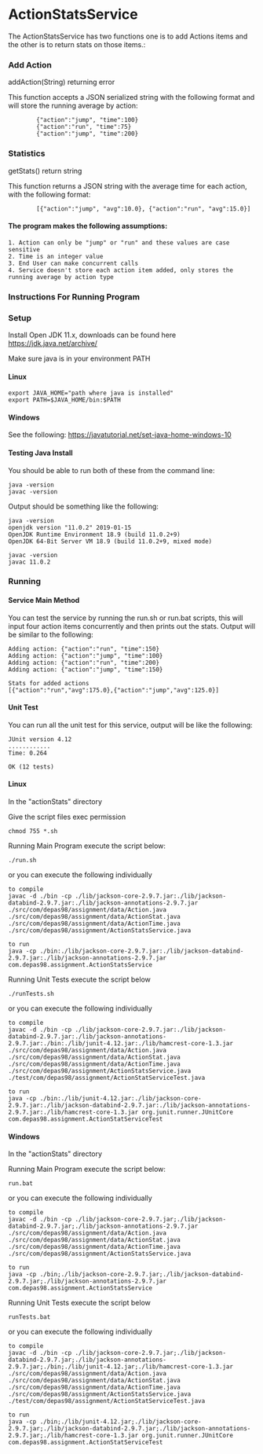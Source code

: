 # ActionStatsService
The ActionStatsService has two functions one is to add Actions items and the other is to return stats on those items.:

### Add Action
	 
   addAction(String) returning error

This function accepts a JSON serialized string with the following format and will store the running average by action:
			
			{"action":"jump", "time":100}
			{"action":"run", "time":75}
			{"action":"jump", "time":200}

### Statistics
	
  getStats() return string
	
This function returns a JSON string with the average time for each action, with the following format:
			
			[{"action":"jump", "avg":10.0}, {"action":"run", "avg":15.0}]

#### The program makes the following assumptions:
	1. Action can only be "jump" or "run" and these values are case sensitive
	2. Time is an integer value
	3. End User can make concurrent calls
	4. Service doesn't store each action item added, only stores the running average by action type
    
### Instructions For Running Program

### Setup
Install Open JDK 11.x, downloads can be found here
https://jdk.java.net/archive/

Make sure java is in your environment PATH 
#### Linux
	export JAVA_HOME="path where java is installed"
	export PATH=$JAVA_HOME/bin:$PATH

#### Windows
See the following:
https://javatutorial.net/set-java-home-windows-10

#### Testing Java Install
You should be able to run  both of these from the command line:
	
	java -version
	javac -version

Output should be something like the following:

	java -version
	openjdk version "11.0.2" 2019-01-15
	OpenJDK Runtime Environment 18.9 (build 11.0.2+9)
	OpenJDK 64-Bit Server VM 18.9 (build 11.0.2+9, mixed mode)

	javac -version
	javac 11.0.2

### Running
#### Service Main Method
You can test the service by running the run.sh or run.bat scripts, this will input four action items concurrently and then prints out the stats.  Output will be similar to the following:

	Adding action: {"action":"run", "time":150}
	Adding action: {"action":"jump", "time":100}
	Adding action: {"action":"run", "time":200}
	Adding action: {"action":"jump", "time":150}
	
	Stats for added actions
	[{"action":"run","avg":175.0},{"action":"jump","avg":125.0}]

#### Unit Test
You can run all the unit test for this service, output will be like the following:

	JUnit version 4.12
	............
	Time: 0.264
	
	OK (12 tests)


#### Linux
In the "actionStats" directory

Give the script files exec permission

	chmod 755 *.sh

Running Main Program execute the script below:

	./run.sh
	
or you can execute the following individually
	
	to compile 
	javac -d ./bin -cp ./lib/jackson-core-2.9.7.jar:./lib/jackson-databind-2.9.7.jar:./lib/jackson-annotations-2.9.7.jar ./src/com/depas98/assignment/data/Action.java ./src/com/depas98/assignment/data/ActionStat.java ./src/com/depas98/assignment/data/ActionTime.java ./src/com/depas98/assignment/ActionStatsService.java
	
	to run
	java -cp ./bin:./lib/jackson-core-2.9.7.jar:./lib/jackson-databind-2.9.7.jar:./lib/jackson-annotations-2.9.7.jar com.depas98.assignment.ActionStatsService

Running Unit Tests execute the script below
	
	./runTests.sh

or you can execute the following individually
	
	to compile 
	javac -d ./bin -cp ./lib/jackson-core-2.9.7.jar:./lib/jackson-databind-2.9.7.jar:./lib/jackson-annotations-2.9.7.jar:./bin:./lib/junit-4.12.jar:./lib/hamcrest-core-1.3.jar ./src/com/depas98/assignment/data/Action.java ./src/com/depas98/assignment/data/ActionStat.java ./src/com/depas98/assignment/data/ActionTime.java ./src/com/depas98/assignment/ActionStatsService.java ./test/com/depas98/assignment/ActionStatServiceTest.java 
	
	to run
	java -cp ./bin:./lib/junit-4.12.jar:./lib/jackson-core-2.9.7.jar:./lib/jackson-databind-2.9.7.jar:./lib/jackson-annotations-2.9.7.jar:./lib/hamcrest-core-1.3.jar org.junit.runner.JUnitCore com.depas98.assignment.ActionStatServiceTest

#### Windows
In the "actionStats" directory

Running Main Program execute the script below:
  	
	run.bat

or you can execute the following individually
	
	to compile
	javac -d ./bin -cp ./lib/jackson-core-2.9.7.jar;./lib/jackson-databind-2.9.7.jar;./lib/jackson-annotations-2.9.7.jar ./src/com/depas98/assignment/data/Action.java ./src/com/depas98/assignment/data/ActionStat.java  ./src/com/depas98/assignment/data/ActionTime.java ./src/com/depas98/assignment/ActionStatsService.java
	
	to run
	java -cp ./bin;./lib/jackson-core-2.9.7.jar;./lib/jackson-databind-2.9.7.jar;./lib/jackson-annotations-2.9.7.jar com.depas98.assignment.ActionStatsService

Running Unit Tests execute the script below
  
  	runTests.bat

or you can execute the following individually
	
	to compile 
	javac -d ./bin -cp ./lib/jackson-core-2.9.7.jar;./lib/jackson-databind-2.9.7.jar;./lib/jackson-annotations-2.9.7.jar;./bin;./lib/junit-4.12.jar;./lib/hamcrest-core-1.3.jar ./src/com/depas98/assignment/data/Action.java ./src/com/depas98/assignment/data/ActionStat.java ./src/com/depas98/assignment/data/ActionTime.java ./src/com/depas98/assignment/ActionStatsService.java ./test/com/depas98/assignment/ActionStatServiceTest.java 
	
	to run
	java -cp ./bin;./lib/junit-4.12.jar;./lib/jackson-core-2.9.7.jar;./lib/jackson-databind-2.9.7.jar;./lib/jackson-annotations-2.9.7.jar;./lib/hamcrest-core-1.3.jar org.junit.runner.JUnitCore com.depas98.assignment.ActionStatServiceTest
